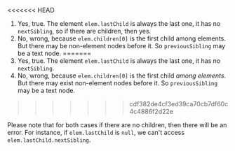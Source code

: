 <<<<<<< HEAD
1. Yes, true. The element `elem.lastChild` is always the last one, it has no `nextSibling`, so if there are children, then yes.
2. No, wrong, because `elem.children[0]` is the first child among elements. But there may be non-element nodes before it. So `previousSibling` may be a text node.
=======
1. Yes, true. The element `elem.lastChild` is always the last one, it has no `nextSibling`.
2. No, wrong, because `elem.children[0]` is the first child *among elements*. But there may exist non-element nodes before it. So `previousSibling` may be a text node.
>>>>>>> cdf382de4cf3ed39ca70cb7df60c4c4886f2d22e

Please note that for both cases if there are no children, then there will be an error. For instance, if `elem.lastChild` is `null`, we can't access `elem.lastChild.nextSibling`.
